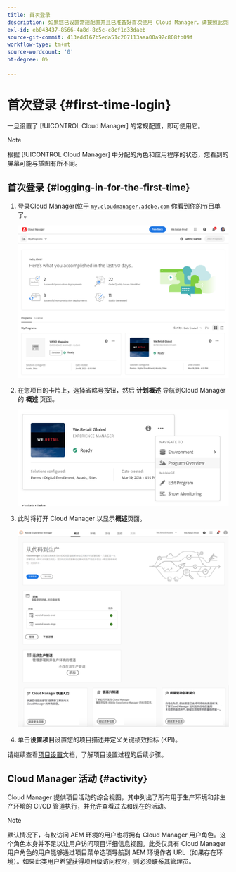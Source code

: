 ```yaml
---
title: 首次登录
description: 如果您已设置常规配置并且已准备好首次使用 Cloud Manager，请按照此页面上的说明进行操作。
exl-id: eb043437-8566-4a8d-8c5c-c8cf1d33daeb
source-git-commit: 413edd167b5eda51c207113aaa00a92c808fb09f
workflow-type: tm+mt
source-wordcount: '0'
ht-degree: 0%

---
```



# 首次登录 {#first-time-login}

一旦设置了 [!UICONTROL Cloud Manager] 的常规配置，即可使用它。

>[!NOTE]
>
>根据 [!UICONTROL Cloud Manager] 中分配的角色和应用程序的状态，您看到的屏幕可能与插图有所不同。

## 首次登录 {#logging-in-for-the-first-time}

1. 登录Cloud Manager(位于 [`my.cloudmanager.adobe.com`](https://my.cloudmanager.adobe.com/) 你看到你的节目单了。

   ![Cloud Manager控制台](/help/assets/cloud-manager-console.png)

1. 在您项目的卡片上，选择省略号按钮，然后 **计划概述** 导航到Cloud Manager的 **概述** 页面。

   ![Cloud Manager 选项](/help/assets/program-overview-option.png)

1. 此时将打开 Cloud Manager 以显示&#x200B;**概述**&#x200B;页面。

   ![Cloud Manager 概述页面](/help/assets/FirstLogin1.png)

1. 单击&#x200B;**设置项目**&#x200B;设置您的项目描述并定义关键绩效指标 (KPI)。

请继续查看[项目设置](/help/getting-started/program-setup.md)文档，了解项目设置过程的后续步骤。

## Cloud Manager 活动 {#activity}

Cloud Manager 提供项目活动的综合视图，其中列出了所有用于生产环境和非生产环境的 CI/CD 管道执行，并允许查看过去和现在的活动。

>[!NOTE]
>
>默认情况下，有权访问 AEM 环境的用户也将拥有 Cloud Manager 用户角色。这个角色本身并不足以让用户访问项目详细信息视图。此类仅具有 Cloud Manager 用户角色的用户能够通过项目菜单选项导航到 AEM 环境作者 URL（如果存在环境）。如果此类用户希望获得项目级访问权限，则必须联系其管理员。
